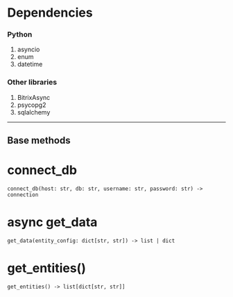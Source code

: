 # Dependencies

### Python

1. asyncio
2. enum
3. datetime

### Other libraries

1. BitrixAsync
2. psycopg2
3. sqlalchemy

<hr>

## Base methods

# connect_db
`connect_db(host: str, db: str, username: str, password: str) -> connection`

# async get_data
`get_data(entity_config: dict[str, str]) -> list | dict`

# get_entities()
`get_entities() -> list[dict[str, str]]`


